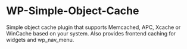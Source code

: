 # WP-Simple-Object-Cache
Simple object cache plugin that supports Memcached, APC, Xcache or WinCache based on your system. Also provides frontend caching for widgets and wp_nav_menu.
